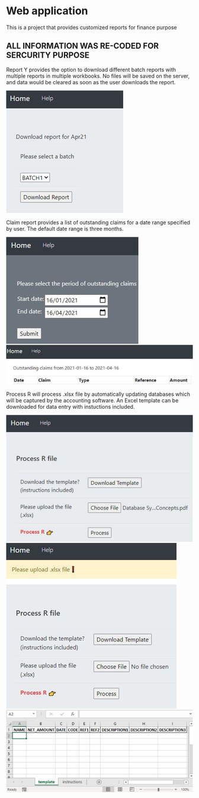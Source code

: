 # Web application

This is a project that provides customized reports for finance purpose

## ALL INFORMATION WAS RE-CODED FOR SERCURITY PURPOSE

Report Y provides the option to download different batch reports with multiple reports in multiple workbooks. No files will be saved on the server, and data would be cleared as soon as the user downloads the report.

<img src="images/reporty.JPG">

Claim report provides a list of outstanding claims for a date range specified by user. The default date range is three months.

<img src="images/claim2.JPG">

<img src="images/claim3.JPG">

Process R will process .xlsx file by automatically updating databases which will be captured by the accounting software. An Excel template can be downloaded for data entry with instuctions included. 

<img src="images/r1.JPG">

<img src="images/r2.JPG">

<img src="images/r3.JPG">

